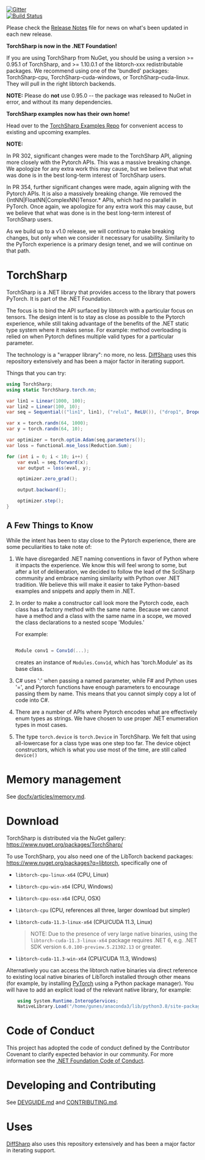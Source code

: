 [![Gitter](https://badges.gitter.im/dotnet/TorchSharp.svg)](https://gitter.im/dotnet/TorchSharp?utm_source=badge&utm_medium=badge&utm_campaign=pr-badge)
<br/>
[![Build Status](https://dotnet.visualstudio.com/TorchSharp/_apis/build/status/dotnet.TorchSharp?branchName=main)](https://dotnet.visualstudio.com/TorchSharp/_build/latest?definitionId=174&branchName=main)

Please check the [Release Notes](RELEASENOTES.md) file for news on what's been updated in each new release.

__TorchSharp is now in the .NET Foundation!__

If you are using TorchSharp from NuGet, you should be using a version >= 0.95.1 of TorchSharp, and >= 1.10.0.1 of the libtorch-xxx redistributable packages. We recommend using one of the 'bundled' packages: TorchSharp-cpu, TorchSharp-cuda-windows, or TorchSharp-cuda-linux. They will pull in the right libtorch backends.

__NOTE:__ Please do __not__ use 0.95.0 -- the package was released to NuGet in error, and without its many dependencies.

__TorchSharp examples now has their own home!__

Head over to the [TorchSharp Examples Repo](https://github.com/dotnet/TorchSharpExamples) for convenient access to existing and upcoming examples.

__NOTE:__

In PR 302, significant changes were made to the TorchSharp API, aligning more closely with the Pytorch APIs. This was a massive breaking change. We apologize for any extra work this may cause, but we believe that what was done is in the best long-term interest of TorchSharp users.

In PR 354, further significant changes were made, again aligning with the Pytorch APIs. It is also a massively breaking change. We removed the {IntNN|FloatNN|ComplexNN}Tensor.* APIs, which had no parallel in PyTorch. Once again, we apologize for any extra work this may cause, but we believe that what was done is in the best long-term interest of TorchSharp users.

As we build up to a v1.0 release, we will continue to make breaking changes, but only when we consider it necessary for usability. Similarity to the PyTorch experience is a primary design tenet, and we will continue on that path.

# TorchSharp

TorchSharp is a .NET library that provides access to the library that powers PyTorch. It is part of the .NET Foundation.

The focus is to bind the API surfaced by libtorch with a particular focus on tensors. The design intent is to stay as close as possible to the Pytorch experience, while still taking advantage of the benefits of the .NET static type system where it makes sense. For example: method overloading is relied on when Pytorch defines multiple valid types for a particular parameter.

The technology is a "wrapper library": no more, no less. [DiffSharp](https://github.com/DiffSharp/DiffSharp/) uses this
repository extensively and has been a major factor in iterating support.

Things that you can try:

```csharp
using TorchSharp;
using static TorchSharp.torch.nn;

var lin1 = Linear(1000, 100);
var lin2 = Linear(100, 10);
var seq = Sequential(("lin1", lin1), ("relu1", ReLU()), ("drop1", Dropout(0.1)), ("lin2", lin2));

var x = torch.randn(64, 1000);
var y = torch.randn(64, 10);

var optimizer = torch.optim.Adam(seq.parameters());
var loss = functional.mse_loss(Reduction.Sum);

for (int i = 0; i < 10; i++) {
    var eval = seq.forward(x);
    var output = loss(eval, y);

    optimizer.zero_grad();

    output.backward();

    optimizer.step();
}
```

## A Few Things to Know

While the intent has been to stay close to the Pytorch experience, there are some peculiarities to take note of:

1. We have disregarded .NET naming conventions in favor of Python where it impacts the experience. We know this will feel wrong to some, but after a lot of deliberation, we decided to follow the lead of the SciSharp community and embrace naming similarity with Python over .NET tradition. We believe this will make it easier to take Python-based examples and snippets and apply them in .NET.

2. In order to make a constructor call look more the Pytorch code, each class has a factory method with the same name. Because we cannot have a method and a class with the same name in a scope, we moved the class declarations to a nested scope 'Modules.'

    For example:

    ```csharp

    Module conv1 = Conv1d(...);

    ```
    creates an instance of `Modules.Conv1d`, which has 'torch.Module' as its base class.

3. C# uses ':' when passing a named parameter, while F# and Python uses '=', and Pytorch functions have enough parameters to encourage passing them by name. This means that you cannot simply copy a lot of code into C#.

4. There are a number of APIs where Pytorch encodes what are effectively enum types as strings. We have chosen to use proper .NET enumeration types in most cases.

5. The type `torch.device` is `torch.Device` in TorchSharp. We felt that using all-lowercase for a class type was one step too far. The device object constructors, which is what you use most of the time, are still called `device()`


# Memory management

See [docfx/articles/memory.md](docfx/articles/memory.md).

# Download

TorchSharp is distributed via the NuGet gallery: https://www.nuget.org/packages/TorchSharp/

To use TorchSharp, you also need one of the LibTorch backend packages: https://www.nuget.org/packages?q=libtorch, specifically one of

* `libtorch-cpu-linux-x64` (CPU, Linux)

* `libtorch-cpu-win-x64` (CPU, Windows)

* `libtorch-cpu-osx-x64` (CPU, OSX)

* `libtorch-cpu` (CPU, references all three, larger download but simpler)

* `libtorch-cuda-11.3-linux-x64` (CPU/CUDA 11.3, Linux)

  > NOTE: Due to the presence of very large native binaries, using the `libtorch-cuda-11.3-linux-x64` package requires
  > .NET 6, e.g. .NET SDK version `6.0.100-preview.5.21302.13` or greater.

* `libtorch-cuda-11.3-win-x64` (CPU/CUDA 11.3, Windows)

Alternatively you can access the libtorch native binaries via direct reference to existing local native
binaries of LibTorch installed through other means (for example, by installing [PyTorch](https://pytorch.org/) using a Python package manager). You will have to add an explicit load of the relevant native library, for example:

```csharp
    using System.Runtime.InteropServices;
    NativeLibrary.Load("/home/gunes/anaconda3/lib/python3.8/site-packages/torch/lib/libtorch.so")
```

# Code of Conduct
This project has adopted the code of conduct defined by the Contributor Covenant to clarify expected behavior in our community.
For more information see the [.NET Foundation Code of Conduct](https://dotnetfoundation.org/code-of-conduct).

# Developing and Contributing

See [DEVGUIDE.md](DEVGUIDE.md) and [CONTRIBUTING.md](CONTRIBUTING.md).

# Uses

[DiffSharp](https://github.com/DiffSharp/DiffSharp/) also uses this
repository extensively and has been a major factor in iterating support.

